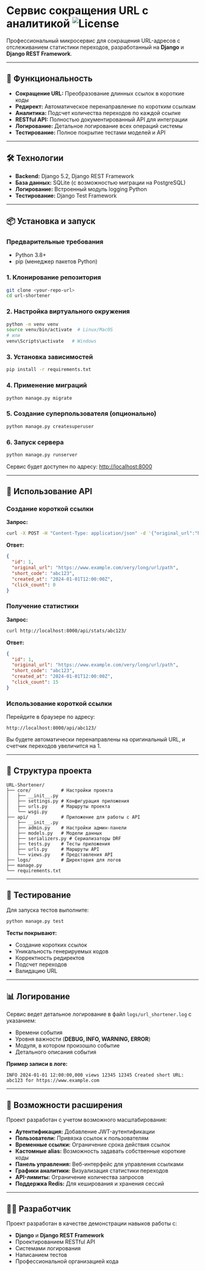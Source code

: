 # Сервис сокращения URL с аналитикой ![License](https://img.shields.io/badge/License-MIT-blue.svg)

Профессиональный микросервис для сокращения URL-адресов с отслеживанием статистики переходов, разработанный на **Django** и **Django REST Framework**.

---

## 🚀 Функциональность

- **Сокращение URL:** Преобразование длинных ссылок в короткие коды  
- **Редирект:** Автоматическое перенаправление по коротким ссылкам  
- **Аналитика:** Подсчет количества переходов по каждой ссылке  
- **RESTful API:** Полностью документированный API для интеграции  
- **Логирование:** Детальное логирование всех операций системы  
- **Тестирование:** Полное покрытие тестами моделей и API  

---

## 🛠 Технологии

- **Backend:** Django 5.2, Django REST Framework  
- **База данных:** SQLite (с возможностью миграции на PostgreSQL)  
- **Логирование:** Встроенный модуль logging Python  
- **Тестирование:** Django Test Framework  

---

## 📦 Установка и запуск

### Предварительные требования
- Python 3.8+  
- pip (менеджер пакетов Python)

### 1. Клонирование репозитория
```bash
git clone <your-repo-url>
cd url-shortener
```

### 2. Настройка виртуального окружения
```bash
python -m venv venv
source venv/bin/activate  # Linux/MacOS
# или
venv\Scripts\activate   # Windows
```

### 3. Установка зависимостей
```bash
pip install -r requirements.txt
```

### 4. Применение миграций
```bash
python manage.py migrate
```

### 5. Создание суперпользователя (опционально)
```bash
python manage.py createsuperuser
```

### 6. Запуск сервера
```bash
python manage.py runserver
```
Сервис будет доступен по адресу: [http://localhost:8000](http://localhost:8000)

---

## 📖 Использование API

### Создание короткой ссылки
**Запрос:**
```bash
curl -X POST -H "Content-Type: application/json" -d '{"original_url":"https://www.example.com/very/long/url/path"}' http://localhost:8000/api/create/
```

**Ответ:**
```json
{
  "id": 1,
  "original_url": "https://www.example.com/very/long/url/path",
  "short_code": "abc123",
  "created_at": "2024-01-01T12:00:00Z",
  "click_count": 0
}
```

### Получение статистики
**Запрос:**
```bash
curl http://localhost:8000/api/stats/abc123/
```

**Ответ:**
```json
{
  "id": 1,
  "original_url": "https://www.example.com/very/long/url/path",
  "short_code": "abc123",
  "created_at": "2024-01-01T12:00:00Z",
  "click_count": 15
}
```

### Использование короткой ссылки
Перейдите в браузере по адресу:  
```
http://localhost:8000/api/abc123/
```
Вы будете автоматически перенаправлены на оригинальный URL, и счетчик переходов увеличится на 1.

---

## 🔧 Структура проекта

```text
URL-Shortener/
├── core/           # Настройки проекта
│   ├── __init__.py
│   ├── settings.py # Конфигурация приложения
│   ├── urls.py     # Маршруты проекта
│   └── wsgi.py
├── api/            # Приложение для работы с API
│   ├── __init__.py
│   ├── admin.py    # Настройки админ-панели
│   ├── models.py   # Модели данных
│   ├── serializers.py # Сериализаторы DRF
│   ├── tests.py    # Тесты приложения
│   ├── urls.py     # Маршруты API
│   └── views.py    # Представления API
├── logs/           # Директория для логов
├── manage.py
└── requirements.txt
```

---

## 🧪 Тестирование

Для запуска тестов выполните:
```bash
python manage.py test
```

**Тесты покрывают:**
- Создание коротких ссылок  
- Уникальность генерируемых кодов  
- Корректность редиректов  
- Подсчет переходов  
- Валидацию URL  

---

## 📊 Логирование

Сервис ведет детальное логирование в файл `logs/url_shortener.log` с указанием:
- Времени события  
- Уровня важности (**DEBUG, INFO, WARNING, ERROR**)  
- Модуля, в котором произошло событие  
- Детального описания события  

**Пример записи в логе:**
```text
INFO 2024-01-01 12:00:00,000 views 12345 12345 Created short URL: abc123 for https://www.example.com
```

---

## 🌟 Возможности расширения

Проект разработан с учетом возможного масштабирования:
- **Аутентификация:** Добавление JWT-аутентификации  
- **Пользователи:** Привязка ссылок к пользователям  
- **Временные ссылки:** Ограничение срока действия ссылок  
- **Кастомные alias:** Возможность задавать собственные короткие коды  
- **Панель управления:** Веб-интерфейс для управления ссылками  
- **Графики аналитики:** Визуализация статистики переходов  
- **API-лимиты:** Ограничение количества запросов  
- **Поддержка Redis:** Для кеширования и хранения сессий  

---

## 👨‍💻 Разработчик

Проект разработан в качестве демонстрации навыков работы с:
- **Django** и **Django REST Framework**  
- Проектированием RESTful API  
- Системами логирования  
- Написанием тестов  
- Профессиональной организацией кода  
